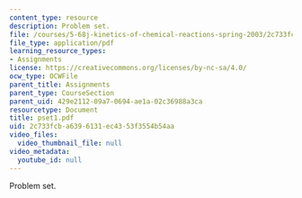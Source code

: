 ```yaml
---
content_type: resource
description: Problem set.
file: /courses/5-68j-kinetics-of-chemical-reactions-spring-2003/2c733fcba6396131ec4353f3554b54aa_pset1.pdf
file_type: application/pdf
learning_resource_types:
- Assignments
license: https://creativecommons.org/licenses/by-nc-sa/4.0/
ocw_type: OCWFile
parent_title: Assignments
parent_type: CourseSection
parent_uid: 429e2112-09a7-0694-ae1a-02c36988a3ca
resourcetype: Document
title: pset1.pdf
uid: 2c733fcb-a639-6131-ec43-53f3554b54aa
video_files:
  video_thumbnail_file: null
video_metadata:
  youtube_id: null
---
```

Problem set.